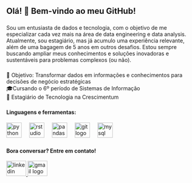 <h2>Olá! 👋 Bem-vindo ao meu GitHub!</h2>

###

<p align="left">Sou um entusiasta de dados e tecnologia, com o objetivo de me especializar cada vez mais na área de data engineering e data analysis. Atualmente, sou estagiário, mas já acumulo uma experiência relevante, além de uma bagagem de 5 anos em outros desafios. Estou sempre buscando ampliar meus conhecimentos e soluções inovadoras e sustentáveis para problemas complexos (ou não).</p>

###

<p align="left">🎯 Objetivo: Transformar dados em informações e conhecimentos para decisões de negócio estratégicas<br>🎓Cursando o 6º período de Sistemas de Informação<br>💼 Estagiário de Tecnologia na Crescimentum</p>

###
<h4 align="left">Linguagens e ferramentas:</h4>
<div align="left">
  <img src="https://cdn.jsdelivr.net/gh/devicons/devicon/icons/python/python-original.svg" height="40" alt="python logo"  />
  <img width="12" />
  <img src="https://cdn.jsdelivr.net/gh/devicons/devicon/icons/rstudio/rstudio-original.svg" height="40" alt="rstudio logo"  />
  <img width="12" />
  <img src="https://cdn.jsdelivr.net/gh/devicons/devicon/icons/pandas/pandas-original.svg" height="40" alt="pandas logo"  />
  <img width="12" />
  <img src="https://cdn.jsdelivr.net/gh/devicons/devicon/icons/git/git-original.svg" height="40" alt="git logo"  />
  <img width="12" />
  <img src="https://skillicons.dev/icons?i=mysql" height="40" alt="mysql logo"  />
</div>

###

<h4 align="left">Bora conversar? Entre em contato!</h4>
<div align="left">
  <a href="https://www.linkedin.com/in/matheus-damascen0/" target="_blank">
    <img src="https://raw.githubusercontent.com/maurodesouza/profile-readme-generator/master/src/assets/icons/social/linkedin/default.svg" width="52" height="40" alt="linkedin logo"  />
  </a>
  <a href="m.damasceno7200@gmail.com" target="_blank">
    <img src="https://raw.githubusercontent.com/maurodesouza/profile-readme-generator/master/src/assets/icons/social/gmail/default.svg" width="52" height="40" alt="gmail logo"  />
  </a>
</div>

###
